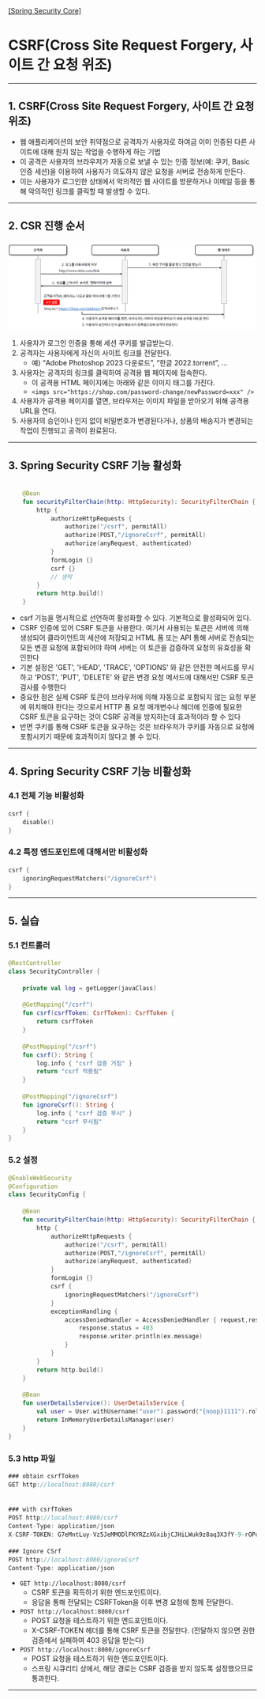 <nav>
    <a href="../../#exploit-protection" target="_blank">[Spring Security Core]</a>
</nav>

# CSRF(Cross Site Request Forgery, 사이트 간 요청 위조)

---

## 1. CSRF(Cross Site Request Forgery, 사이트 간 요청 위조)
- 웹 애플리케이션의 보안 취약점으로 공격자가 사용자로 하여금 이미 인증된 다른 사이트에 대해 원치 않는 작업을 수행하게 하는 기법
- 이 공격은 사용자의 브라우저가 자동으로 보낼 수 있는 인증 정보(예: 쿠키, Basic 인증 세션)을 이용하여 사용자가 의도하지 않은 요청을
서버로 전송하게 만든다.
- 이는 사용자가 로그인한 상태에서 악의적인 웹 사이트를 방문하거나 이메일 등을 통해 악의적인 링크를 클릭할 때 발생할 수 있다.

---

## 2. CSR 진행 순서
![csrf](./imgs/csrf.png)

1. 사용자가 로그인 인증을 통해 세션 쿠키를 발급받는다.
2. 공격자는 사용자에게 자신의 사이트 링크를 전달한다.
   - 예) “Adobe Photoshop 2023 다운로드”, “한글 2022.torrent”, …
3. 사용자는 공격자의 링크를 클릭하여 공격용 웹 페이지에 접속한다.
   - 이 공격용 HTML 페이지에는 아래와 같은 이미지 태그를 가진다.
   - `<imgs src="https://shop.com/password-change/newPassword=xxx" />`
4. 사용자가 공격용 페이지를 열면, 브라우저는 이미지 파일을 받아오기 위해 공격용 URL을 연다.
5. 사용자의 승인이나 인지 없이 비밀번호가 변경된다거나, 상품의 배송지가 변경되는 작업이 진행되고 공격이 완료된다.

---

## 3. Spring Security CSRF 기능 활성화
```kotlin

    @Bean
    fun securityFilterChain(http: HttpSecurity): SecurityFilterChain {
        http {
            authorizeHttpRequests {
                authorize("/csrf", permitAll)
                authorize(POST,"/ignoreCsrf", permitAll)
                authorize(anyRequest, authenticated)
            }
            formLogin {}
            csrf {}
            // 생략
        }
        return http.build()
    }
```
- csrf 기능을 명시적으로 선언하여 활성화할 수 있다. 기본적으로 활성화되어 있다.
- CSRF 인증에 있어 CSRF 토큰을 사용한다. 여기서 사용되는 토큰은 서버에 의해 생성되어 클라이언트의 세션에 저장되고 HTML 폼 또는 API 통해 서버로
전송되는 모든 변경 요청에 포함되어야 하며 서버는 이 토큰을 검증하여 요청의 유효성을 확인한다
- 기본 설정은 'GET', 'HEAD', 'TRACE', 'OPTIONS’ 와 같은 안전한 메서드를 무시하고 'POST', 'PUT', 'DELETE’ 와 같은 변경 요청 메서드에 대해서만
CSRF 토큰 검사를 수행한다
- 중요한 점은 실제 CSRF 토큰이 브라우저에 의해 자동으로 포함되지 않는 요청 부분에 위치해야 한다는 것으로서 HTTP 폼 요청 매개변수나
헤더에 인증에 필요한 CSRF 토큰을 요구하는 것이 CSRF 공격을 방지하는데 효과적이라 할 수 있다
- 반면 쿠키를 통해 CSRF 토큰을 요구하는 것은 브라우저가 쿠키를 자동으로 요청에 포함시키기 때문에 효과적이지 않다고 볼 수 있다.


---

## 4. Spring Security CSRF 기능 비활성화

### 4.1 전체 기능 비활성화
```kotlin
csrf {
    disable()
}
```

### 4.2 특정 엔드포인트에 대해서만 비활성화
```kotlin
csrf {
    ignoringRequestMatchers("/ignoreCsrf")
}
```

---

## 5. 실습

### 5.1 컨트롤러
```kotlin
@RestController
class SecurityController {

    private val log = getLogger(javaClass)

    @GetMapping("/csrf")
    fun csrf(csrfToken: CsrfToken): CsrfToken {
        return csrfToken
    }

    @PostMapping("/csrf")
    fun csrf(): String {
        log.info { "csrf 검증 거침" }
        return "csrf 적용됨"
    }

    @PostMapping("/ignoreCsrf")
    fun ignoreCsrf(): String {
        log.info { "csrf 검증 무시" }
        return "csrf 무시됨"
    }
}
```

### 5.2 설정
```kotlin
@EnableWebSecurity
@Configuration
class SecurityConfig {

    @Bean
    fun securityFilterChain(http: HttpSecurity): SecurityFilterChain {
        http {
            authorizeHttpRequests {
                authorize("/csrf", permitAll)
                authorize(POST,"/ignoreCsrf", permitAll)
                authorize(anyRequest, authenticated)
            }
            formLogin {}
            csrf {
                ignoringRequestMatchers("/ignoreCsrf")
            }
            exceptionHandling {
                accessDeniedHandler = AccessDeniedHandler { request,response, ex ->
                    response.status = 403
                    response.writer.println(ex.message)
                }
            }
        }
        return http.build()
    }

    @Bean
    fun userDetailsService(): UserDetailsService {
        val user = User.withUsername("user").password("{noop}1111").roles("USER").build()
        return InMemoryUserDetailsManager(user)
    }
}
```


### 5.3 http 파일
```kotlin
### obtain csrfToken
GET http://localhost:8080/csrf


### with csrfToken
POST http://localhost:8080/csrf
Content-Type: application/json
X-CSRF-TOKEN: G7eMntLuy-Vz5JeMMODlFKYRZzXGxibjCJHiLWuk9z8aq3X3fY-9-rOPqoRe0_TuVM3Rd5VySgz19kPOPqTUG1mWwAh_k0SU

### Ignore CSrf
POST http://localhost:8080/ignoreCsrf
Content-Type: application/json
```
- `GET http://localhost:8080/csrf`
  - CSRF 토큰을 획득하기 위한 엔드포인트이다.
  - 응답을 통해 전달되는 CSRFToken을 이후 변경 요청에 함께 전달한다.
- `POST http://localhost:8080/csrf`
  - POST 요청을 테스트하기 위한 엔드포인트이다.
  - X-CSRF-TOKEN 헤더를 통해 CSRF 토큰을 전달한다. (전달하지 않으면 권한 검증에서 실패하여 403 응답을 받는다)
- `POST http://localhost:8080/ignoreCsrf`
  - POST 요청을 테스트하기 위한 엔드포인트이다.
  - 스프링 시큐리티 상에서, 해당 경로는 CSRF 검증을 받지 않도록 설정했으므로 통과한다.

---

